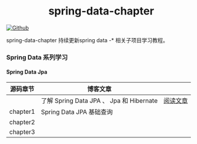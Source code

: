 # <center>spring-data-chapter</center>
[![Github](https://img.shields.io/badge/Github-Github-red.svg)](https://github.com/mtcarpenter/spring-data-chapter)

spring-data-chapter 持续更新spring data -* 相关子项目学习教程。 

### Spring Data 系列学习
#### Spring Data Jpa
| 源码章节 | 博客文章                                 |                                                              |
| -------- | ---------------------------------------- | ------------------------------------------------------------ |
|          | 了解 Spring Data JPA 、 Jpa 和 Hibernate | [阅读文章](https://mp.weixin.qq.com/s/7dIxS3scphZRgruWF1gRog) |
| chapter1 | Spring Data JPA 基础查询                 |                                                              |
| chapter2 |                                          |                                                              |
| chapter3 |                                          |                                                              |


